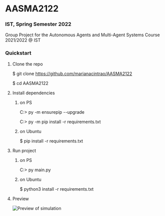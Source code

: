 # AASMA2122
### IST, Spring Semester 2022
Group Project for the Autonomous Agents and Multi-Agent Systems Course 2021/2022 @ IST

### Quickstart

1. Clone the repo

    $ git clone https://github.com/marianacintrao/AASMA2122
    
    $ cd AASMA2122

2. Install dependencies
    1.  on PS

        C:\> py -m ensurepip --upgrade

        C:\> py -m pip install -r requirements.txt

    2. on Ubuntu

        $ pip install -r requirements.txt

3. Run project
    1.  on PS

        C:\> py main.py

    2. on Ubuntu

        $ python3 install -r requirements.txt

4. Preview

    ![Preview of simulation](images/preview.gif)